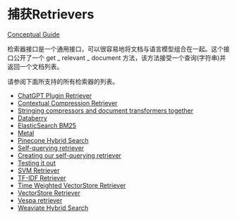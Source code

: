 


 捕获Retrievers
===========================================================


[Conceptual Guide](https://docs.langchain.com/docs/components/indexing/retriever) 



检索器接口是一个通用接口，可以很容易地将文档与语言模型组合在一起。这个接口公开了一个 get _ relevant _ document 方法，该方法接受一个查询(字符串)并返回一个文档列表。

请参阅下面所支持的所有检索器的列表。
 



* [ChatGPT Plugin Retriever](retrievers/examples/chatgpt-plugin-retriever)
* [Contextual Compression Retriever](retrievers/examples/contextual-compression)
* [Stringing compressors and document transformers together](retrievers/examples/contextual-compression#stringing-compressors-and-document-transformers-together)
* [Databerry](retrievers/examples/databerry)
* [ElasticSearch BM25](retrievers/examples/elastic_search_bm25)
* [Metal](retrievers/examples/metal)
* [Pinecone Hybrid Search](retrievers/examples/pinecone_hybrid_search)
* [Self-querying retriever](retrievers/examples/self_query_retriever)
* [Creating our self-querying retriever](retrievers/examples/self_query_retriever#creating-our-self-querying-retriever)
* [Testing it out](retrievers/examples/self_query_retriever#testing-it-out)
* [SVM Retriever](retrievers/examples/svm_retriever)
* [TF-IDF Retriever](retrievers/examples/tf_idf_retriever)
* [Time Weighted VectorStore Retriever](retrievers/examples/time_weighted_vectorstore)
* [VectorStore Retriever](retrievers/examples/vectorstore-retriever)
* [Vespa retriever](retrievers/examples/vespa_retriever)
* [Weaviate Hybrid Search](retrievers/examples/weaviate-hybrid)





